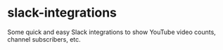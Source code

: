 # slack-integrations
Some quick and easy Slack integrations to show YouTube video counts, channel subscribers, etc.
